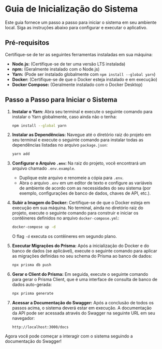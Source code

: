 # Guia de Inicialização do Sistema

Este guia fornece um passo a passo para iniciar o sistema em seu ambiente local. Siga as instruções abaixo para configurar e executar o aplicativo.

## Pré-requisitos

Certifique-se de ter as seguintes ferramentas instaladas em sua máquina:

* **Node.js:** (Certifique-se de ter uma versão LTS instalada)
* **npm:** (Geralmente instalado com o Node.js)
* **Yarn:** (Pode ser instalado globalmente com `npm install --global yarn`)
* **Docker:** (Certifique-se de que o Docker esteja instalado e em execução)
* **Docker Compose:** (Geralmente instalado com o Docker Desktop)

## Passo a Passo para Iniciar o Sistema

1.  **Instalar o Yarn:**
    Abra seu terminal e execute o seguinte comando para instalar o Yarn globalmente, caso ainda não o tenha:
    ```bash
    npm install --global yarn
    ```

2.  **Instalar as Dependências:**
    Navegue até o diretório raiz do projeto em seu terminal e execute o seguinte comando para instalar todas as dependências listadas no arquivo `package.json`:
    ```bash
    yarn add
    ```

3.  **Configurar o Arquivo `.env`:**
    Na raiz do projeto, você encontrará um arquivo chamado `.env.example`.
    * Duplique este arquivo e renomeie a cópia para `.env`.
    * Abra o arquivo `.env` em um editor de texto e configure as variáveis de ambiente de acordo com as necessidades do seu sistema (por exemplo, configurações de banco de dados, chaves de API, etc.).

4.  **Subir a Imagem do Docker:**
    Certifique-se de que o Docker esteja em execução em sua máquina. No terminal, ainda no diretório raiz do projeto, execute o seguinte comando para construir e iniciar os contêineres definidos no arquivo `docker-compose.yml`:
    ```bash
    docker-compose up -d
    ```
    O flag `-d` executa os contêineres em segundo plano.

5.  **Executar Migrações do Prisma:**
    Após a inicialização do Docker e do banco de dados (se aplicável), execute o seguinte comando para aplicar as migrações definidas no seu schema do Prisma ao banco de dados:
    ```bash
    npx prisma db push
    ```

6.  **Gerar o Client do Prisma:**
    Em seguida, execute o seguinte comando para gerar o Prisma Client, que é uma interface de consulta de banco de dados auto-gerada:
    ```bash
    npx prisma generate
    ```

7.  **Acessar a Documentação do Swagger:**
    Após a conclusão de todos os passos acima, o sistema deverá estar em execução. A documentação da API pode ser acessada através do Swagger na seguinte URL em seu navegador:
    ```
    http://localhost:3000/docs
    ```

Agora você pode começar a interagir com o sistema seguindo a documentação do Swagger!